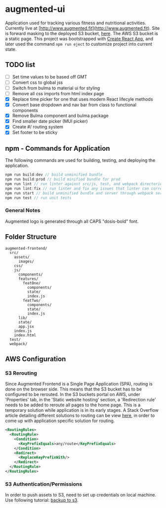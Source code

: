 # augmented-ui #
Application used for tracking various fitness and nutritional activities. Currently live at [http://www.augmented.fit](http://www.augmented.fit). Site is forward masking to the deployed S3 bucket, [here](http://augmented-frontend.s3-website-us-east-1.amazonaws.com). The AWS S3 bucket is a static page. This project was bootstrapped with [Create React App](https://github.com/facebookincubator/create-react-app), and later used the command ```npm run eject``` to customize project into current state.

## TODO list ##
- [ ] Set time values to be based off GMT
- [ ] Convert css to global jss
- [ ] Switch from bulma to material ui for styling
- [ ] Remove all css imports from html index page
- [x] Replace time picker for one that uses modern React lifecyle methods
- [x] Convert base dropdown and nav bar from class to functional components
- [x] Remove Bulma component and bulma package
- [x] Find smaller date picker (MUI picker)
- [x] Create #/ routing system
- [x] Set footer to be sticky

## npm - Commands for Application ##
The following commands are used for building, testing, and deploying the application.

```javascript
npm run build:dev // build unminified bundle
npm run build:prod // build minified bundle for prod
npm run lint // run linter against src/js, test, and webpack directories
npm run lint:fix // run linter and fix any issues that linter can corrects
npm run start // build unminified bundle and server through webpack server
npm run test // run unit tests
```

### General Notes ###
Augmented logo is generated through all CAPS "dosis-bold" font.

## Folder Structure ##
```
augmented-frontend/
  src/
    assets/
      images/
    css/
    js/
      components/
      features/
        featOne/
          components/
          state/
          index.js
        featTwo/
          components/
          state/
          index.js
      lib/
      state/
      app.jsx
    index.js
    index.html
  test/
  webpack/
```

## AWS Configuration ##

### S3 Rerouting ###
Since Augmented Frontend is a Single Page Application (SPA), routing is done on the browser side. This means that the S3 bucket has to be configured to be rerouted. In the S3 buckets portal on AWS, under 'Properties' tab, in the 'Static website hosting' section, a 'Redirection rule' needs to be added to reroute all pages to the home page. This is a temporary solution while application is in its early stages. A Stack Overflow article detailing different solutions to routing can be view [here](https://stackoverflow.com/questions/27928372/react-router-urls-dont-work-when-refreshing-or-writting-manually), in order to come up with application specific solution for routing.

```xml
<RoutingRules>
  <RoutingRule>
    <Condition>
      <KeyPrefixEquals>any/route</KeyPrefixEquals>
    </Condition>
    <Redirect>
      <ReplaceKeyPrefixWith/>
    </Redirect>
  </RoutingRule>
</RoutingRules>
```

### S3 Authentication/Permissions ###
In order to push assets to S3, need to set up credentials on local machine. Use following tutorial: [backup to s3](https://aws.amazon.com/getting-started/tutorials/backup-to-s3-cli/).
